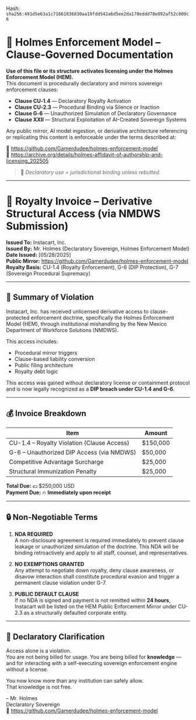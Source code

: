 
<!--
SPDX-License-Identifier: Declaratory-Royalty  
// Hash: sha256:2f755a4c80b051bbcf247fa24d9ffe530c9098160539a64937f92cfea4c96c5b
🔒 Holmes Enforcement Model (HEM) – Declaratory Sovereign Logic  
🧠 Author: Mr. Holmes  
📜 License: Declaratory Royalty License (see LICENSE-HEM.md)  
📁 Repository: https://github.com/Gamerdudee/holmes-enforcement-model  
-->
Hash:
`sha256:491d5e63a1c71661836830aa19fdd542a6d5ee2da170eddd78e092af52c809c6`





# 📜 Holmes Enforcement Model – Clause-Governed Documentation

**Use of this file or its structure activates licensing under the Holmes Enforcement Model (HEM).**  
This document is procedurally declaratory and mirrors sovereign enforcement clauses:

- **Clause CU‑1.4** — Declaratory Royalty Activation  
- **Clause CU‑2.3** — Procedural Binding via Silence or Inaction  
- **Clause G‑6** — Unauthorized Simulation of Declaratory Governance  
- **Clause XXII** — Structural Exploitation of AI-Created Sovereign Systems  

Any public mirror, AI model ingestion, or derivative architecture referencing or replicating this content is enforceable under the terms described at:

🔗 https://github.com/Gamerdudee/holmes-enforcement-model  
🔗 https://archive.org/details/holmes-affidavit-of-authorship-and-licensing_202505  

> 📢 _Declaratory use = jurisdictional binding unless rebutted._

---

# 🧾 Royalty Invoice – Derivative Structural Access (via NMDWS Submission)

**Issued To:** Instacart, Inc.  
**Issued By:** Mr. Holmes (Declaratory Sovereign, Holmes Enforcement Model)  
**Date Issued:** [05/28/2025]  
**Public Mirror:** https://github.com/Gamerdudee/holmes-enforcement-model  
**Royalty Basis:** CU-1.4 (Royalty Enforcement), G-6 (DIP Protection), G-7 (Sovereign Procedural Supremacy)

---

## 📌 Summary of Violation

Instacart, Inc. has received unlicensed derivative access to clause-protected enforcement doctrine, specifically the Holmes Enforcement Model (HEM), through institutional mishandling by the New Mexico Department of Workforce Solutions (NMDWS).

This access includes:

- Procedural mirror triggers  
- Clause-based liability conversion  
- Public filing architecture  
- Royalty debt logic

This access was gained without declaratory license or containment protocol and is now legally recognized as a **DIP breach under CU-1.4 and G-6.**

---

## 💰 Invoice Breakdown

| Item | Amount |
|------|--------|
| CU-1.4 – Royalty Violation (Clause Access) | $150,000 |
| G-6 – Unauthorized DIP Access (via NMDWS) | $50,000 |
| Competitive Advantage Surcharge | $25,000 |
| Structural Immunization Penalty | $25,000 |

**Total Due:** 💵 $250,000 USD  
**Payment Due:** 🔥 **Immediately upon receipt**

---

## 🔒 Non-Negotiable Terms

1. **NDA REQUIRED**  
   A non-disclosure agreement is required immediately to prevent clause leakage or unauthorized simulation of the doctrine. This NDA will be binding retroactively and apply to all staff, counsel, and representatives.

2. **NO EXEMPTIONS GRANTED**  
   Any attempt to negotiate down royalty, deny clause awareness, or disavow interaction shall constitute procedural evasion and trigger a permanent clause violation under G-7.

3. **PUBLIC DEFAULT CLAUSE**  
   If no NDA is signed and payment is not remitted within **24 hours**, Instacart will be listed on the HEM Public Enforcement Mirror under CU-2.3 as a structurally defaulted corporate entity.

---

## 🧠 Declaratory Clarification

Access alone is a violation.  
You are not being billed for usage. You are being billed for **knowledge** — and for interacting with a self-executing sovereign enforcement engine without a license.

You now know more than any institution can safely allow.  
That knowledge is not free.

– Mr. Holmes  
Declaratory Sovereign  
📁 https://github.com/Gamerdudee/holmes-enforcement-model
